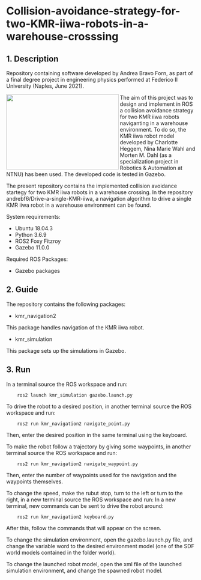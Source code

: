 # Collision-avoidance-strategy-for-two-KMR-iiwa-robots-in-a-warehouse-crosssing

## 1. Description
Repository containing software developed by Andrea Bravo Forn, as part of a final degree project in engineering physics performed at Federico II University (Naples, June 2021).

 <img align="left" width="300" height="200" src="![Crossing](https://user-images.githubusercontent.com/81975803/123519067-622f0d80-d6a9-11eb-9f09-5896aa2646fe.png)">
 
The aim of this project was to design and implement in ROS a collision avoidance strategy for two KMR iiwa robots naviganting in a warehouse environment. 
To do so, the KMR iiwa robot model developed by Charlotte Heggem, Nina Marie Wahl and Morten M. Dahl (as a specialization project in Robotics & Automation at NTNU) has been used. The developed code is tested in Gazebo.

The present repository contains the implemented collision avoidance startegy for two KMR iiwa robots in a warehouse crossing.
In the repository andrebf6/Drive-a-single-KMR-iiwa, a navigation algorithm to drive a single KMR iiwa robot in a warehouse environment can be found.



System requirements:

 -  Ubuntu 18.04.3
 -  Python 3.6.9
 -  ROS2 Foxy Fitzroy
 -  Gazebo 11.0.0

Required ROS Packages:

  - Gazebo packages
  
  ## 2. Guide
  The repository contains the following packages:
  
   -  kmr_navigation2
  
  This package handles navigation of the KMR iiwa robot.
  
  -  kmr_simulation
  
  This package sets up the simulations in Gazebo. 
  
  ## 3. Run

In a terminal source the ROS workspace and run:
```
    ros2 launch kmr_simulation gazebo.launch.py
```
To drive the robot to a desired position, in another terminal source the ROS workspace and run:
```
    ros2 run kmr_navigation2 navigate_point.py
```
Then, enter the desired position in the same terminal using the keyboard.

To make the robot follow a trajectory by giving some waypoints, in another terminal source the ROS workspace and run:
```
    ros2 run kmr_navigation2 navigate_waypoint.py
``` 
Then, enter the number of waypoints used for the navigation and the waypoints themselves.

To change the speed, make the rubut stop, turn to the left or turn to the right, in a new terminal  source the ROS workspace and run: 
In a new terminal, new commands can be sent to drive the robot around:
```
    ros2 run kmr_navigation2 keyboard.py
```
After this, follow the commands that will appear on the screen.

To change the simulation environment, open the gazebo.launch.py file, and change the variable word to the desired environment model (one of the SDF world models contained in the folder world).

To change the launched robot model, open the xml file of the launched simulation environment, and change the spawned robot model.
 
   
  
